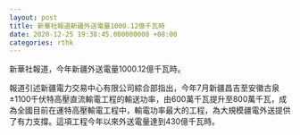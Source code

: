 ```yaml
---
layout: post
title: 新華社報道新疆外送電量1000.12億千瓦時
date: 2020-12-25 19:38:45.000000000 +08:00
categories: rthk
---
```


新華社報道，今年新疆外送電量1000.12億千瓦時。

報道引述新疆電力交易中心有限公司綜合部指出，今年7月新疆昌吉至安徽古泉±1100千伏特高壓直流輸電工程的輸送功率，由600萬千瓦提升至800萬千瓦，成為全國目前在運特高壓輸電工程中，輸電功率最大的工程，為大規模疆電外送提供了有力支撐。這項工程今年以來外送電量達到430億千瓦時。
